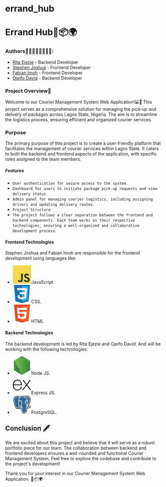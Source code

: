 # errand_hub
# Errand Hub🚚📦🌍

### Authors👩‍💻👨‍💻👩‍💻👨‍💻:
- [Rita Ejezie](https://github.com/Rita2024) - Backend Developer 
- [Stephen Joshua](https://github.com/Joshpee22) - Frontend Developer 
- [Fabian Imoh](https://github.com/Fabianphilip) - Frontend Developer 
- [Ojeifo David](https://github.com/Kingvadee) - Backend Developer 

### Project Overview📃
Welcome to our Courier Management System Web Application!💻🚀
This project serves as a comprehensive solution for managing the pick-up and delivery of packages across Lagos State, Nigeria. The aim is to streamline the logistics process, ensuring efficient and organized courier services.

### Purpose
The primary purpose of this project is to create a user-friendly platform that facilitates the management of courier services within Lagos State. It caters to both the backend and frontend aspects of the application, with specific roles assigned to the team members.

##### Features
- `User authentication for secure access to the system`.
- `Dashboard for users to initiate package pick-up requests and view delivery status`.
- `Admin panel for managing courier logistics, including assigning drivers and updating delivery routes`.
- `Project Structure`
- `The project follows a clear separation between the frontend and backend components. Each team works on their respective technologies, ensuring a well-organized and collaborative development process`.


#### Frontend Technologies
Stephen Joshua and Fabian Imoh are responsible for the frontend development using languages like:
- [<img src="https://raw.githubusercontent.com/devicons/devicon/master/icons/javascript/javascript-original.svg" width="60" height="60" alt="JavaScript Logo">](https://www.javascript.com/)JavaScript.
- [<img src="https://raw.githubusercontent.com/devicons/devicon/master/icons/css3/css3-original.svg" width="60" height="60" alt="CSS Logo">](https://www.w3.org/Style/CSS/Overview.en.html)CSS.
- [<img src="https://raw.githubusercontent.com/devicons/devicon/master/icons/html5/html5-original.svg" width="60" height="60" alt="HTML Logo">](https://developer.mozilla.org/en-US/docs/Web/HTML)HTML



#### Backend Technologies
The backend development is led by Rita Ejezie and Ojeifo David. And will be working with the following technologies:
- [<img src="https://raw.githubusercontent.com/devicons/devicon/master/icons/nodejs/nodejs-original.svg" width="60" height="60" alt="Node.js Logo">](https://nodejs.org/)Node JS.
- [<img src="https://raw.githubusercontent.com/devicons/devicon/master/icons/express/express-original.svg" width="60" height="60" alt="Express.js Logo">](https://expressjs.com/)Express JS.
- [<img src="https://raw.githubusercontent.com/devicons/devicon/master/icons/postgresql/postgresql-original.svg" width="60" height="60" alt="PostgreSQL Logo">](https://www.postgresql.org/)PostgreSQL.



## Conclusion 🖋️
We are excited about this project and believe that it will serve as a robust portfolio piece for our team. The collaboration between backend and frontend developers ensures a well-rounded and functional Courier Management System. Feel free to explore the codebase and contribute to the project's development!

Thank you for your interest in our Courier Management System Web Application. 🚚📦🌍
